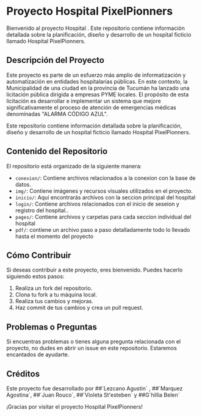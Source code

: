 # Proyecto Hospital PixelPionners

Bienvenido al proyecto Hospital . Este repositorio contiene información detallada sobre la planificación, diseño y desarrollo de un hospital ficticio llamado Hospital PixelPionners.

## Descripción del Proyecto

Este proyecto es parte de un esfuerzo más amplio de informatización y automatización en entidades hospitalarias públicas. En este contexto, la Municipalidad de una ciudad en la provincia de Tucumán ha lanzado una licitación pública dirigida a empresas PYME locales. El propósito de esta licitación es desarrollar e implementar un sistema que mejore significativamente el proceso de atención de emergencias médicas denominadas "ALARMA CÓDIGO AZUL".

Este repositorio contiene información detallada sobre la planificación, diseño y desarrollo de un hospital ficticio llamado Hospital PixelPionners. 

## Contenido del Repositorio

El repositorio está organizado de la siguiente manera:

- `conexion/`: Contiene archivos relacionados a la conexion con la base de datos.
- `img/`: Contiene imágenes y recursos visuales utilizados en el proyecto.
- `inicio/`: Aquí encontrarás archivos con la seccion principal del hospital
- `login/`: Contiene archivos relacionados con el inicio de seseion y registro del hospital..
- `pages/`: Contiene archivos y carpetas para cada seccion individual del hospital
- `pdf/`: contiene un archivo paso a paso detalladamente todo lo llevado hasta el momento del proyecto

## Cómo Contribuir

Si deseas contribuir a este proyecto, eres bienvenido. Puedes hacerlo siguiendo estos pasos:

1. Realiza un fork del repositorio.
2. Clona tu fork a tu máquina local.
3. Realiza tus cambios y mejoras.
4. Haz commit de tus cambios y crea un pull request.

## Problemas o Preguntas

Si encuentras problemas o tienes alguna pregunta relacionada con el proyecto, no dudes en abrir un issue en este repositorio. Estaremos encantados de ayudarte.

## Créditos

Este proyecto fue desarrollado por ##´Lezcano Agustin´ , ##´Marquez Agostina´, ##´Juan Rouco´, ##´Violeta St'esteben´ y ##G´hillia Belen´

¡Gracias por visitar el proyecto Hospital PixelPionners!

